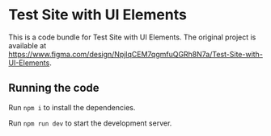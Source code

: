 
  # Test Site with UI Elements

  This is a code bundle for Test Site with UI Elements. The original project is available at https://www.figma.com/design/NpjlqCEM7qgmfuQGRh8N7a/Test-Site-with-UI-Elements.

  ## Running the code

  Run `npm i` to install the dependencies.

  Run `npm run dev` to start the development server.
  